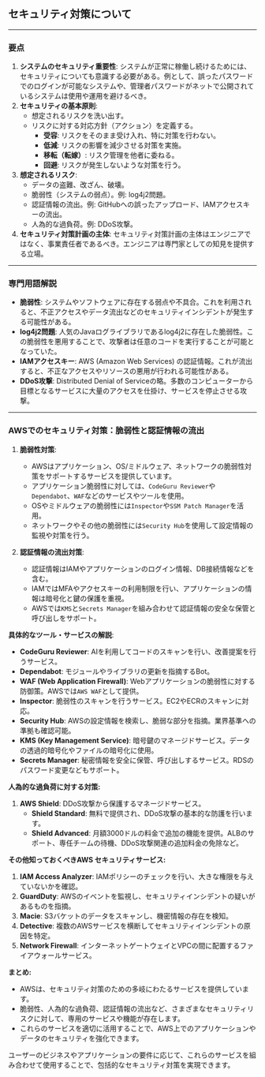 ## セキュリティ対策について

---

### 要点

1. **システムのセキュリティ重要性**: システムが正常に稼働し続けるためには、セキュリティについても意識する必要がある。例として、誤ったパスワードでのログインが可能なシステムや、管理者パスワードがネットで公開されているシステムは使用や運用を避けるべき。
2. **セキュリティの基本原則**:
   - 想定されるリスクを洗い出す。
   - リスクに対する対応方針（アクション）を定義する。
     - **受容**: リスクをそのまま受け入れ、特に対策を行わない。
     - **低減**: リスクの影響を減少させる対策を実施。
     - **移転（転嫁）**: リスク管理を他者に委ねる。
     - **回避**: リスクが発生しないような対策を行う。
3. **想定されるリスク**:
   - データの盗難、改ざん、破壊。
   - 脆弱性（システムの弱点）。例: log4j2問題。
   - 認証情報の流出。例: GitHubへの誤ったアップロード、IAMアクセスキーの流出。
   - 人為的な過負荷。例: DDoS攻撃。
4. **セキュリティ対策計画の主体**: セキュリティ対策計画の主体はエンジニアではなく、事業責任者であるべき。エンジニアは専門家としての知見を提供する立場。

---

### 専門用語解説

- **脆弱性**: システムやソフトウェアに存在する弱点や不具合。これを利用されると、不正アクセスやデータ流出などのセキュリティインシデントが発生する可能性がある。
- **log4j2問題**: 人気のJavaログライブラリであるlog4j2に存在した脆弱性。この脆弱性を悪用することで、攻撃者は任意のコードを実行することが可能となっていた。
- **IAMアクセスキー**: AWS (Amazon Web Services) の認証情報。これが流出すると、不正なアクセスやリソースの悪用が行われる可能性がある。
- **DDoS攻撃**: Distributed Denial of Serviceの略。多数のコンピューターから目標となるサービスに大量のアクセスを仕掛け、サービスを停止させる攻撃。

---

### AWSでのセキュリティ対策：脆弱性と認証情報の流出

1. **脆弱性対策**:
    - AWSはアプリケーション、OS/ミドルウェア、ネットワークの脆弱性対策をサポートするサービスを提供しています。
    - アプリケーション脆弱性に対しては、`CodeGuru Reviewer`や`Dependabot`、`WAF`などのサービスやツールを使用。
    - OSやミドルウェアの脆弱性には`Inspector`や`SSM Patch Manager`を活用。
    - ネットワークやその他の脆弱性には`Security Hub`を使用して設定情報の監視や対策を行う。
  
2. **認証情報の流出対策**:
    - 認証情報はIAMやアプリケーションのログイン情報、DB接続情報などを含む。
    - IAMではMFAやアクセスキーの利用制限を行い、アプリケーションの情報は暗号化と鍵の保護を重視。
    - AWSでは`KMS`と`Secrets Manager`を組み合わせて認証情報の安全な保管と呼び出しをサポート。

**具体的なツール・サービスの解説**:

- **CodeGuru Reviewer**: AIを利用してコードのスキャンを行い、改善提案を行うサービス。
- **Dependabot**: モジュールやライブラリの更新を指摘するBot。
- **WAF (Web Application Firewall)**: Webアプリケーションの脆弱性に対する防御策。AWSでは`AWS WAF`として提供。
- **Inspector**: 脆弱性のスキャンを行うサービス。EC2やECRのスキャンに対応。
- **Security Hub**: AWSの設定情報を検索し、脆弱な部分を指摘。業界基準への準拠も確認可能。
- **KMS (Key Management Service)**: 暗号鍵のマネージドサービス。データの透過的暗号化やファイルの暗号化に使用。
- **Secrets Manager**: 秘密情報を安全に保管、呼び出しするサービス。RDSのパスワード変更などもサポート。


**人為的な過負荷に対する対策:**
1. **AWS Shield**: DDoS攻撃から保護するマネージドサービス。
    - **Shield Standard**: 無料で提供され、DDoS攻撃の基本的な防護を行います。
    - **Shield Advanced**: 月額3000ドルの料金で追加の機能を提供。ALBのサポート、専任チームの待機、DDoS攻撃関連の追加料金の免除など。

**その他知っておくべきAWS セキュリティサービス:**
1. **IAM Access Analyzer**: IAMポリシーのチェックを行い、大きな権限を与えていないかを確認。
2. **GuardDuty**: AWSのイベントを監視し、セキュリティインシデントの疑いがあるものを指摘。
3. **Macie**: S3バケットのデータをスキャンし、機密情報の存在を検知。
4. **Detective**: 複数のAWSサービスを横断してセキュリティインシデントの原因を特定。
5. **Network Firewall**: インターネットゲートウェイとVPCの間に配置するファイアウォールサービス。

**まとめ:**
- AWSは、セキュリティ対策のための多岐にわたるサービスを提供しています。
- 脆弱性、人為的な過負荷、認証情報の流出など、さまざまなセキュリティリスクに対して、専用のサービスや機能が存在します。
- これらのサービスを適切に活用することで、AWS上でのアプリケーションやデータのセキュリティを強化できます。

ユーザーのビジネスやアプリケーションの要件に応じて、これらのサービスを組み合わせて使用することで、包括的なセキュリティ対策を実現できます。
